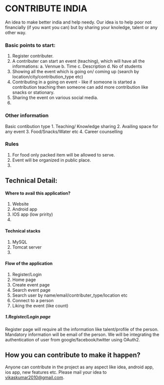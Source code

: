 # CONTRIBUTE INDIA 

An idea to make better india and help needy.
Our idea is to help poor not financially (if you want you can) but by sharing your knoledge, talent or any other way.


### Basic points to start:
1. Register contributer.
2. A contributer can start an event (teaching), which will have all the informations:
    a. Vennue
    b. Time
    c. Description
    d. No of students
3. Showing all the event which is going on/ coming up (search by location/city/contribution_type etc)
4. Contributing in a going on event - like if someone is started a contribution teaching then someone can add more contribution like snacks or stationary.
5. Sharing the event on various social media.
6. 

### Other information

Basic contibution type 
    1. Teaching/ Knowledge sharing
    2. Availing space for any event
    3. Food/Snacks/Water etc 
    4. Career counselling

### Rules
1. For food only packed item will be allowed to serve.
2. Event will be organized in public place.
3. 
    
## Technical Detail:
#### Where to avail this application? 
1. Website 
2. Android app
3. IOS app (low pririty)
4. 

#### Technical stacks
1. MySQL
2. Tomcat server
3. 

#### Flow of the application
1. Register/Login
2. Home page 
3. Create event page
4. Search event page
5. Search user by name/email/contributer_type/location etc
6. Connect to a person
7. Liking the event (like count)
 

##### 1.Register/Login page
Register page will require all the information like talent/profile of the person.
Mandatory information will be email of the person. We will be integrating the authentication of user from google/facebook/twitter using OAuth2.




## How you can contribute to make it happen?
Anyone can contribute in the project as any aspect like idea, android app, ios app, new features etc. Please mail your idea to vikaskumar2010@gmail.com.
